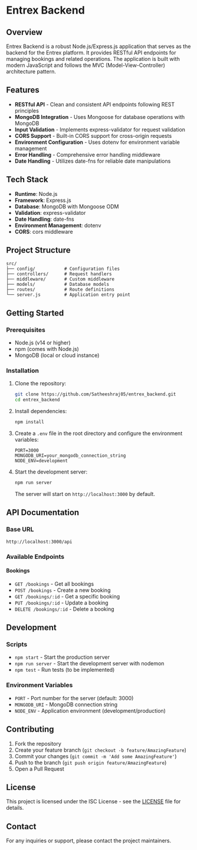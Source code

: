 # Entrex Backend

## Overview
Entrex Backend is a robust Node.js/Express.js application that serves as the backend for the Entrex platform. It provides RESTful API endpoints for managing bookings and related operations. The application is built with modern JavaScript and follows the MVC (Model-View-Controller) architecture pattern.

## Features

- **RESTful API** - Clean and consistent API endpoints following REST principles
- **MongoDB Integration** - Uses Mongoose for database operations with MongoDB
- **Input Validation** - Implements express-validator for request validation
- **CORS Support** - Built-in CORS support for cross-origin requests
- **Environment Configuration** - Uses dotenv for environment variable management
- **Error Handling** - Comprehensive error handling middleware
- **Date Handling** - Utilizes date-fns for reliable date manipulations

## Tech Stack

- **Runtime**: Node.js
- **Framework**: Express.js
- **Database**: MongoDB with Mongoose ODM
- **Validation**: express-validator
- **Date Handling**: date-fns
- **Environment Management**: dotenv
- **CORS**: cors middleware

## Project Structure

```
src/
├── config/           # Configuration files
├── controllers/      # Request handlers
├── middleware/       # Custom middleware
├── models/           # Database models
├── routes/           # Route definitions
└── server.js         # Application entry point
```

## Getting Started

### Prerequisites

- Node.js (v14 or higher)
- npm (comes with Node.js)
- MongoDB (local or cloud instance)

### Installation

1. Clone the repository:
   ```bash
   git clone https://github.com/Satheeshraj05/entrex_backend.git
   cd entrex_backend
   ```

2. Install dependencies:
   ```bash
   npm install
   ```

3. Create a `.env` file in the root directory and configure the environment variables:
   ```env
   PORT=3000
   MONGODB_URI=your_mongodb_connection_string
   NODE_ENV=development
   ```

4. Start the development server:
   ```bash
   npm run server
   ```

   The server will start on `http://localhost:3000` by default.

## API Documentation

### Base URL
`http://localhost:3000/api`

### Available Endpoints

#### Bookings
- `GET /bookings` - Get all bookings
- `POST /bookings` - Create a new booking
- `GET /bookings/:id` - Get a specific booking
- `PUT /bookings/:id` - Update a booking
- `DELETE /bookings/:id` - Delete a booking

## Development

### Scripts

- `npm start` - Start the production server
- `npm run server` - Start the development server with nodemon
- `npm test` - Run tests (to be implemented)

### Environment Variables

- `PORT` - Port number for the server (default: 3000)
- `MONGODB_URI` - MongoDB connection string
- `NODE_ENV` - Application environment (development/production)

## Contributing

1. Fork the repository
2. Create your feature branch (`git checkout -b feature/AmazingFeature`)
3. Commit your changes (`git commit -m 'Add some AmazingFeature'`)
4. Push to the branch (`git push origin feature/AmazingFeature`)
5. Open a Pull Request

## License

This project is licensed under the ISC License - see the [LICENSE](LICENSE) file for details.

## Contact

For any inquiries or support, please contact the project maintainers.
